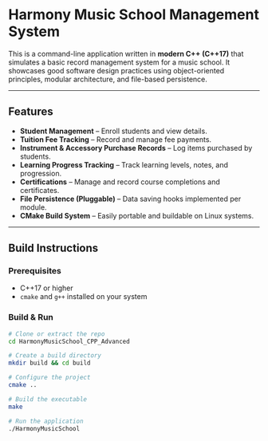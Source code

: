 # Harmony Music School Management System

This is a command-line application written in **modern C++ (C++17)** that simulates a basic record management system for a music school. 
It showcases good software design practices using object-oriented principles, modular architecture, and file-based persistence.

---

##  Features

-  **Student Management** – Enroll students and view details.
-  **Tuition Fee Tracking** – Record and manage fee payments.
-  **Instrument & Accessory Purchase Records** – Log items purchased by students.
-  **Learning Progress Tracking** – Track learning levels, notes, and progression.
-  **Certifications** – Manage and record course completions and certificates.
-  **File Persistence (Pluggable)** – Data saving hooks implemented per module.
-  **CMake Build System** – Easily portable and buildable on Linux systems.

---

##  Build Instructions

###  Prerequisites
- C++17 or higher
- `cmake` and `g++` installed on your system

###  Build & Run
```bash
# Clone or extract the repo
cd HarmonyMusicSchool_CPP_Advanced

# Create a build directory
mkdir build && cd build

# Configure the project
cmake ..

# Build the executable
make

# Run the application
./HarmonyMusicSchool
